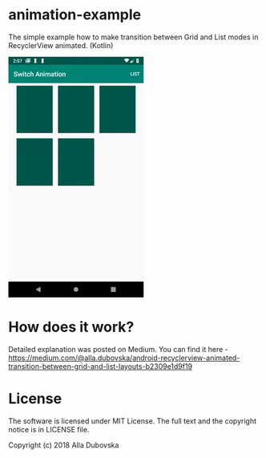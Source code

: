 # animation-example
The simple example how to make transition between Grid and List modes in RecyclerView animated. (Kotlin)

<img src="https://github.com/alla-dubovska/animation-example/blob/master/animation.gif" width="270" height="480" />

# How does it work?
Detailed explanation was posted on Medium. You can find it here - https://medium.com/@alla.dubovska/android-recyclerview-animated-transition-between-grid-and-list-layouts-b2309e1d9f19

# License
The software is licensed under MIT License. The full text and the copyright notice is in LICENSE file.

Copyright (c) 2018 Alla Dubovska
